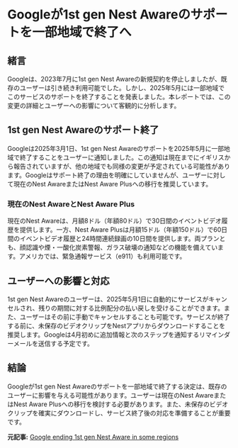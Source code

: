 # Googleが1st gen Nest Awareのサポートを一部地域で終了へ

## 緒言

Googleは、2023年7月に1st gen Nest Awareの新規契約を停止しましたが、既存のユーザーは引き続き利用可能でした。しかし、2025年5月には一部地域でこのサービスのサポートを終了することを発表しました。本レポートでは、この変更の詳細とユーザーへの影響について客観的に分析します。

## 1st gen Nest Awareのサポート終了

Googleは2025年3月1日、1st gen Nest Awareのサポートを2025年5月に一部地域で終了することをユーザーに通知しました。この通知は現在までにイギリスから報告されていますが、他の地域でも同様の変更が予定されている可能性があります。Googleはサポート終了の理由を明確にしていませんが、ユーザーに対して現在のNest AwareまたはNest Aware Plusへの移行を推奨しています。

### 現在のNest AwareとNest Aware Plus

現在のNest Awareは、月額8ドル（年額80ドル）で30日間のイベントビデオ履歴を提供します。一方、Nest Aware Plusは月額15ドル（年額150ドル）で60日間のイベントビデオ履歴と24時間連続録画の10日間を提供します。両プランとも、顔認識や煙・一酸化炭素警報、ガラス破壊の通知などの機能を備えています。アメリカでは、緊急通報サービス（e911）も利用可能です。

## ユーザーへの影響と対応

1st gen Nest Awareのユーザーは、2025年5月1日に自動的にサービスがキャンセルされ、残りの期間に対する比例配分の払い戻しを受けることができます。また、ユーザーはその前に手動でキャンセルすることも可能です。サービスが終了する前に、未保存のビデオクリップをNestアプリからダウンロードすることを推奨します。Googleは4月初めに追加情報と次のステップを通知するリマインダーメールを送信する予定です。

## 結論

Googleが1st gen Nest Awareのサポートを一部地域で終了する決定は、既存のユーザーに影響を与える可能性があります。ユーザーは現在のNest AwareまたはNest Aware Plusへの移行を検討する必要があります。また、未保存のビデオクリップを確実にダウンロードし、サービス終了後の対応を準備することが重要です。

**元記事:** [Google ending 1st gen Nest Aware in some regions](https://9to5google.com/2025/03/01/1st-gen-nest-aware/)